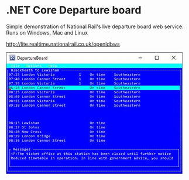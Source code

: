 ﻿
# .NET Core Departure board

Simple demonstration of National Rail's live departure board web service. 
Runs on Windows, Mac and Linux

http://lite.realtime.nationalrail.co.uk/openldbws

![DepartureBoard](docs/image.png)

